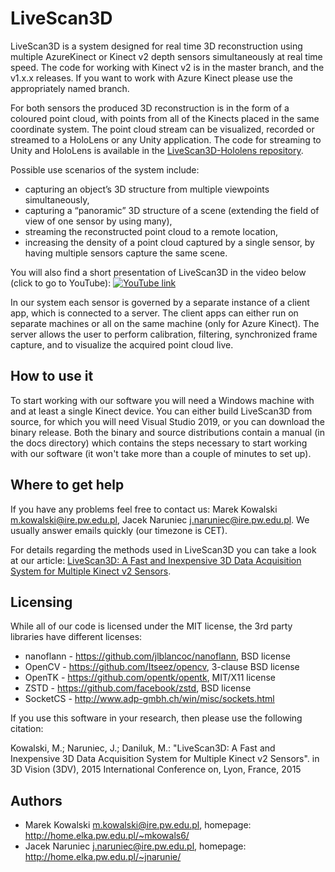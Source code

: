 # LiveScan3D #
LiveScan3D is a system designed for real time 3D reconstruction using multiple AzureKinect or Kinect v2 depth sensors simultaneously at real time speed. The code for working with Kinect v2 is in the master branch, and the v1.x.x releases. If you want to work with Azure Kinect please use the appropriately named branch.

For both sensors the produced 3D reconstruction is in the form of a coloured point cloud, with points from all of the Kinects placed in the same coordinate system. The point cloud stream can be visualized, recorded or streamed to a HoloLens or any Unity application. The code for streaming to Unity and HoloLens is available in the [LiveScan3D-Hololens repository](https://github.com/MarekKowalski/LiveScan3D-Hololens).

Possible use scenarios of the system include:
  * capturing an object’s 3D structure from multiple viewpoints simultaneously,
  * capturing a “panoramic” 3D structure of a scene (extending the field of view of one sensor by using many),
  * streaming the reconstructed point cloud to a remote location,
  * increasing the density of a point cloud captured by a single sensor, by having multiple sensors capture the same scene.

You will also find a short presentation of LiveScan3D in the video below (click to go to YouTube):
[![YouTube link](http://img.youtube.com/vi/9y_WglwpJtE/0.jpg)](http://www.youtube.com/watch?v=9y_WglwpJtE)

In our system each sensor is governed by a separate instance of a client app, which is connected to a server. The client apps can either run on separate machines or all on the same machine (only for Azure Kinect). The server allows the user to perform calibration, filtering, synchronized frame capture, and to visualize the acquired point cloud live.

## How to use it ##
To start working with our software you will need a Windows machine with and at least a single Kinect device. You can either build LiveScan3D from source, for which you will need Visual Studio 2019, or you can download the binary release.
Both the binary and source distributions contain a manual (in the docs directory) which contains the steps necessary to start working with our software (it won't take more than a couple of minutes to set up).

## Where to get help ##
If you have any problems feel free to contact us: Marek Kowalski <m.kowalski@ire.pw.edu.pl>, Jacek Naruniec <j.naruniec@ire.pw.edu.pl>. We usually answer emails quickly (our timezone is CET).

For details regarding the methods used in LiveScan3D you can take a look at our article: [LiveScan3D: A Fast and Inexpensive 3D Data Acquisition System for Multiple Kinect v2 Sensors](https://www.researchgate.net/publication/308807023_Livescan3D_A_Fast_and_Inexpensive_3D_Data_Acquisition_System_for_Multiple_Kinect_v2_Sensors).

## Licensing ##
While all of our code is licensed under the MIT license, the 3rd party libraries have different licenses:
  * nanoflann - https://github.com/jlblancoc/nanoflann, BSD license
  * OpenCV - https://github.com/Itseez/opencv, 3-clause BSD license
  * OpenTK - https://github.com/opentk/opentk, MIT/X11 license
  * ZSTD - https://github.com/facebook/zstd, BSD license
  * SocketCS - http://www.adp-gmbh.ch/win/misc/sockets.html

If you use this software in your research, then please use the following citation:

Kowalski, M.; Naruniec, J.; Daniluk, M.: "LiveScan3D: A Fast and Inexpensive 3D Data
Acquisition System for Multiple Kinect v2 Sensors". in 3D Vision (3DV), 2015 International Conference on, Lyon, France, 2015

## Authors ##
  * Marek Kowalski <m.kowalski@ire.pw.edu.pl>, homepage: http://home.elka.pw.edu.pl/~mkowals6/
  * Jacek Naruniec <j.naruniec@ire.pw.edu.pl>, homepage: http://home.elka.pw.edu.pl/~jnarunie/
